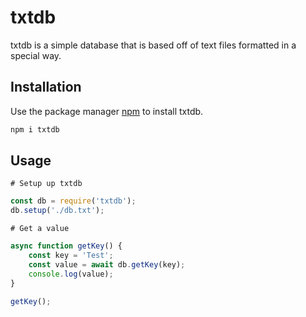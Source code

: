 # txtdb

txtdb is a simple database that is based off of text files formatted in a special way.

## Installation

Use the package manager [npm](https://npmjs.com) to install txtdb.
```bash
npm i txtdb
```

## Usage

    # Setup up txtdb
```js
const db = require('txtdb');
db.setup('./db.txt');
```

    # Get a value
```js
async function getKey() {
    const key = 'Test';
    const value = await db.getKey(key);
    console.log(value);
}

getKey();
```
